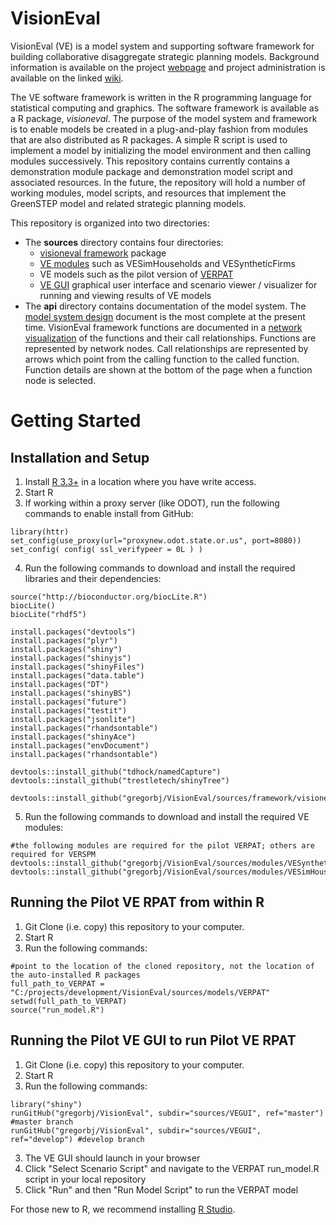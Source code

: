 # VisionEval #
VisionEval (VE) is a model system and supporting software framework for building collaborative disaggregate strategic planning models. Background information is available on the project [webpage](https://gregorbj.github.io/VisionEval/) and project administration is available on the linked [wiki](https://github.com/gregorbj/VisionEval/wiki).

The VE software framework is written in the R programming language for statistical computing and graphics. The software framework is available as a R package, *visioneval*. The purpose of the model system and framework is to enable models be created in a plug-and-play fashion from modules that are also distributed as R packages. A simple R script is used to implement a model by initializing the model environment and then calling modules successively. This repository contains currently contains a demonstration module package and demonstration model script and associated resources. In the future, the repository will hold a number of working modules, model scripts, and resources that implement the GreenSTEP model and related strategic planning models.

This repository is organized into two directories:
- The **sources** directory contains four directories:
  - [visioneval framework](https://github.com/gregorbj/VisionEval/tree/master/sources/framework/visioneval) package
  - [VE modules](https://github.com/gregorbj/VisionEval/tree/master/sources/modules) such as VESimHouseholds and VESyntheticFirms
  - VE models such as the pilot version of [VERPAT](https://github.com/gregorbj/VisionEval/tree/master/sources/models/VERPAT)
  - [VE GUI](https://github.com/gregorbj/VisionEval/tree/master/sources/VEGUI) graphical user interface and scenario viewer / visualizer for running and viewing results of VE models
- The **api** directory contains documentation of the model system. The [model system design](https://github.com/gregorbj/VisionEval/blob/master/api/model_system_design.md) document is the most complete at the present time. VisionEval framework functions are documented in a [network visualization](https://gregorbj.github.io/VisionEval/api/visioneval_functions.html) of the functions and their call relationships. Functions are represented by network nodes. Call relationships are represented by arrows which point from the calling function to the called function. Function details are shown at the bottom of the page when a function node is selected.

# Getting Started

## Installation and Setup
  1. Install [R 3.3+](https://cran.r-project.org) in a location where you have write access.
  2. Start R
  3. If working within a proxy server (like ODOT), run the following commands to enable install from GitHub:
```
library(httr)
set_config(use_proxy(url="proxynew.odot.state.or.us", port=8080)) 
set_config( config( ssl_verifypeer = 0L ) )
```
  4. Run the following commands to download and install the required libraries and their dependencies:
```
source("http://bioconductor.org/biocLite.R")
biocLite()
biocLite("rhdf5")

install.packages("devtools")
install.packages("plyr")
install.packages("shiny")
install.packages("shinyjs")
install.packages("shinyFiles")
install.packages("data.table")
install.packages("DT")
install.packages("shinyBS")
install.packages("future")
install.packages("testit")
install.packages("jsonlite")
install.packages("rhandsontable")
install.packages("shinyAce")
install.packages("envDocument")
install.packages("rhandsontable")

devtools::install_github("tdhock/namedCapture")
devtools::install_github("trestletech/shinyTree")

devtools::install_github("gregorbj/VisionEval/sources/framework/visioneval")
```
  5. Run the following commands to download and install the required VE modules:
```
#the following modules are required for the pilot VERPAT; others are required for VERSPM
devtools::install_github("gregorbj/VisionEval/sources/modules/VESyntheticFirms")
devtools::install_github("gregorbj/VisionEval/sources/modules/VESimHouseholds")
```

## Running the Pilot VE RPAT from within R
  1. Git Clone (i.e. copy) this repository to your computer.
  2. Start R
  3. Run the following commands:

```
#point to the location of the cloned repository, not the location of the auto-installed R packages
full_path_to_VERPAT = "C:/projects/development/VisionEval/sources/models/VERPAT"
setwd(full_path_to_VERPAT)
source("run_model.R")
```

## Running the Pilot VE GUI to run Pilot VE RPAT
  1. Git Clone (i.e. copy) this repository to your computer.
  1. Start R
  2. Run the following commands:

```
library("shiny")
runGitHub("gregorbj/VisionEval", subdir="sources/VEGUI", ref="master") #master branch
runGitHub("gregorbj/VisionEval", subdir="sources/VEGUI", ref="develop") #develop branch
```
  3. The VE GUI should launch in your browser
  4. Click "Select Scenario Script" and navigate to the VERPAT run_model.R script in your local repository
  5. Click "Run" and then "Run Model Script" to run the VERPAT model


For those new to R, we recommend installing [R Studio](http://www.rstudio.com).
